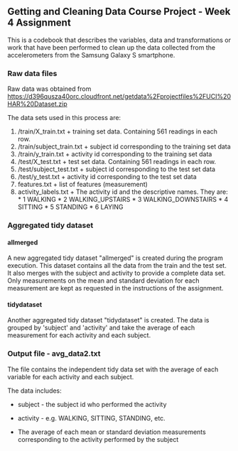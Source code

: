 ## Getting and Cleaning Data Course Project - Week 4 Assignment
This is a codebook that describes the variables, data and transformations or work that have been performed to clean up the data collected from the accelerometers from the Samsung Galaxy S smartphone.

### Raw data files
Raw data was obtained from https://d396qusza40orc.cloudfront.net/getdata%2Fprojectfiles%2FUCI%20HAR%20Dataset.zip

The data sets used in this process are:

1. /train/X_train.txt
       + training set data. Containing 561 readings in each row.
2. /train/subject_train.txt
       + subject id corresponding to the training set data
3. /train/y_train.txt
       + activity id corresponding to the training set data
4. /test/X_test.txt
       + test set data. Containing 561 readings in each row.
5. /test/subject_test.txt
       + subject id corresponding to the test set data
6. /test/y_test.txt
       + activity id corresponding to the test set data
7. features.txt
       + list of features (measurement)
8. activity_labels.txt
       + The activity id and the descriptive names. They are:
           * 1 WALKING 
           * 2 WALKING_UPSTAIRS 
           * 3 WALKING_DOWNSTAIRS 
           * 4 SITTING 
           * 5 STANDING 
           * 6 LAYING 

### Aggregated tidy dataset
#### allmerged
A new aggregated tidy dataset "allmerged" is created during the program execution. This dataset contains all the data from the train and the test set. It also merges with the subject and activity to provide a complete data set. Only measurements on the mean and standard deviation for each measurement are kept as requested in the instructions of the assignment.

#### tidydataset
Another aggregated tidy dataset "tidydataset" is created. The data is grouped by 'subject' and 'activity' and take the average of each measurement for each activity and each subject.

### Output file - avg_data2.txt
The file contains the independent tidy data set with the average of each variable for each activity and each subject. 

The data includes:

   * subject - the subject id who performed the activity
   
   * activity - e.g. WALKING, SITTING, STANDING, etc.
     
   * The average of each mean or standard deviation measurements corresponding to the activity performed by the subject